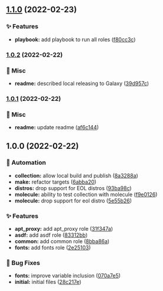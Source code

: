 ## [1.1.0](https://github.com/donhector/ansible-collection-workstation/compare/v1.0.2...v1.1.0) (2022-02-23)


### :sparkles: Features

* **playbook:** add playbook to run all roles ([f80cc3c](https://github.com/donhector/ansible-collection-workstation/commit/f80cc3c3246215bb21ce42dcd6d109450a87456d))

### [1.0.2](https://github.com/donhector/ansible-collection-workstation/compare/v1.0.1...v1.0.2) (2022-02-22)


### :eyes: Misc

* **readme:** described local releasing to Galaxy ([39d957c](https://github.com/donhector/ansible-collection-workstation/commit/39d957cebfb40c1eab7bdd6be5401233cfc12bcc))

### [1.0.1](https://github.com/donhector/ansible-collection-workstation/compare/v1.0.0...v1.0.1) (2022-02-22)


### :eyes: Misc

* **readme:** update readme ([af6c144](https://github.com/donhector/ansible-collection-workstation/commit/af6c1444fcb04b3896a7935b24aa16f2ef56009a))

## 1.0.0 (2022-02-22)


### :robot: Automation

* **collection:** allow local build and publish ([8a3288a](https://github.com/donhector/ansible-collection-workstation/commit/8a3288a825375cbfeca6745901832453cef7cf90))
* **make:** refactor targets ([6abba20](https://github.com/donhector/ansible-collection-workstation/commit/6abba2085697afe5dab80c2a987c5bfd5ed399eb))
* **distros:** drop support for EOL distros ([93ba98c](https://github.com/donhector/ansible-collection-workstation/commit/93ba98cea128c840de8a77ab7c63b65649980635))
* **molecule:** ability to test collection with molecule ([f9e0126](https://github.com/donhector/ansible-collection-workstation/commit/f9e01260e39fde03f40e6cbf5ddde99206a0f1f1))
* **molecule:** drop support for eol distro ([5e55b26](https://github.com/donhector/ansible-collection-workstation/commit/5e55b26ec9e2801df4d75818719f5df9701c7043))


### :sparkles: Features

* **apt_proxy:** add apt_proxy role ([31f347a](https://github.com/donhector/ansible-collection-workstation/commit/31f347a4e37ffce92f8aecc792683e6c3d20f403))
* **asdf:** add asdf role ([83312bb](https://github.com/donhector/ansible-collection-workstation/commit/83312bb23ab5a091a47e743398acbc4fe3148fe1))
* **common:** add common role ([8bba86a](https://github.com/donhector/ansible-collection-workstation/commit/8bba86a418b5c3cd8ef4979e56c06ff1fe5a8032))
* **fonts:** add fonts role ([2e25103](https://github.com/donhector/ansible-collection-workstation/commit/2e251038ce7fd5250584a6d1a2ae0a86e8a2c808))


### :bug: Bug Fixes

* **fonts:** improve variable inclusion ([070a7e5](https://github.com/donhector/ansible-collection-workstation/commit/070a7e5903b6d466405b5a50fd706b871eab6af1))
* **initial:** initial files ([28c217e](https://github.com/donhector/ansible-collection-workstation/commit/28c217ecd128b4b8a5363f4aa2406504cef4705e))
